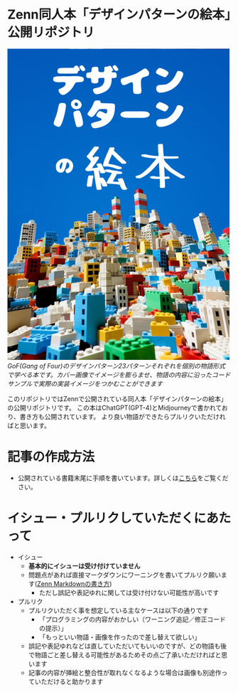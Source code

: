 # Zenn同人本「デザインパターンの絵本」公開リポジトリ
![](/books/84487f17784b44/cover.png)
*GoF(Gang of Four)のデザインパターン23パターンそれぞれを個別の物語形式で学べる本です。カバー画像でイメージを膨らませ、物語の内容に沿ったコードサンプルで実際の実装イメージをつかむことができます*

このリポジトリではZennで公開されている同人本「デザインパターンの絵本」の公開リポジトリです。
この本はChatGPT(GPT-4)とMidjourneyで書かれており、書き方も公開されています。
より良い物語ができたらプルリクいただければと思います。

# 記事の作成方法
- 公開されている書籍末尾に手順を書いています。詳しくは[こちら](https://zenn.dev/mossan_hoshi/books/84487f17784b44/viewer/closing#%E3%81%93%E3%81%AE%E6%9C%AC%E3%81%AE%E4%BD%9C%E3%82%8A%E6%96%B9)をご覧ください。

# イシュー・プルリクしていただくにあたって
- イシュー
  - **基本的にイシューは受け付けていません**
  - 問題点があれば直接マークダウンにワーニングを書いてプルリク願います([Zenn Markdownの書き方](https://zenn.dev/zenn/articles/markdown-guide#%E3%83%A1%E3%83%83%E3%82%BB%E3%83%BC%E3%82%B8))
    - ただし誤記や表記ゆれに関しては受け付けない可能性が高いです
- プルリク
  - プルリクいただく事を想定している主なケースは以下の通りです
    - 「プログラミングの内容がおかしい（ワーニング追記／修正コードの提示）」
    - 「もっといい物語・画像を作ったので差し替えて欲しい」
  - 誤記や表記ゆれなどは直していただいてもいいのですが、どの物語も後で物語ごと差し替える可能性があるためその点ご了承いただければと思います
  - 記事の内容が挿絵と整合性が取れなくなるような場合は画像も別途作っていただけると助かります
